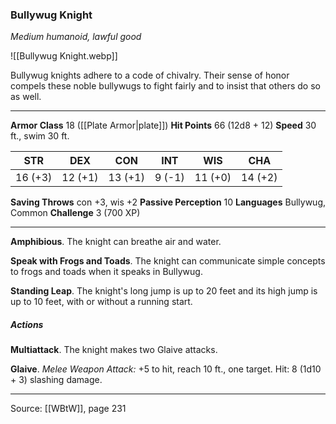 ### Bullywug Knight
_Medium humanoid, lawful good_

![[Bullywug Knight.webp]]

Bullywug knights adhere to a code of chivalry. Their sense of honor compels these noble bullywugs to fight fairly and to insist that others do so as well.




---

**Armor Class** 18 ([[Plate Armor|plate]])
**Hit Points** 66 (12d8 + 12)
**Speed** 30 ft., swim 30 ft.

| STR     | DEX     | CON     | INT     | WIS     | CHA     |
|---------|---------|---------|---------|---------|---------|
| 16 (+3) | 12 (+1) | 13 (+1) | 9 (-1) | 11 (+0) | 14 (+2) |

**Saving Throws** con +3, wis +2
**Passive Perception** 10
**Languages** Bullywug, Common
**Challenge** 3 (700 XP)

---

**Amphibious**. The knight can breathe air and water.

**Speak with Frogs and Toads**. The knight can communicate simple concepts to frogs and toads when it speaks in Bullywug.

**Standing Leap**. The knight's long jump is up to 20 feet and its high jump is up to 10 feet, with or without a running start.

##### Actions
**Multiattack**. The knight makes two Glaive attacks.

**Glaive**. _Melee Weapon Attack:_ +5 to hit, reach 10 ft., one target. Hit: 8 (1d10 + 3) slashing damage.


---

Source: [[WBtW]], page 231